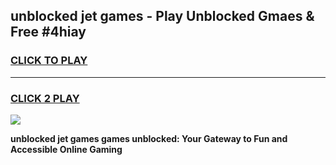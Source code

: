 
## unblocked jet games - Play Unblocked Gmaes & Free #4hiay
<h3>
<a href="https://news.freeplayer.one?title=unblocked_jet_games&ref=24F">CLICK TO PLAY</a></h3>
<hr>

<h3>
<a href="https://news.freeplayer.one?title=unblocked_jet_games&ref=24F">CLICK 2 PLAY</a>
  
</h3>

<a href="https://news.freeplayer.one?title=unblocked_jet_games&ref=24F/"><img src="https://clearcache.store/games.png"></a>


**unblocked jet games games unblocked: Your Gateway to Fun and Accessible Online Gaming**
